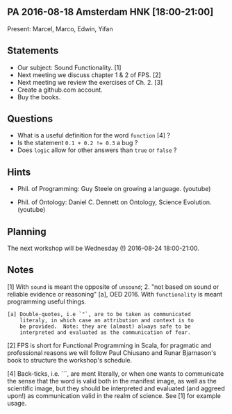 ## PA 2016-08-18 Amsterdam HNK [18:00-21:00]

Present: Marcel, Marco, Edwin, Yifan

## Statements

- Our subject: Sound Functionality. [1]
- Next meeting we discuss chapter 1 & 2 of FPS. [2]
- Next meeting we review the exercises of Ch. 2. [3]
- Create a github.com account.
- Buy the books.

## Questions

- What is a useful definition for the word `function` [4] ?
- Is the statement `0.1 + 0.2 != 0.3` a bug ?
- Does `logic` allow for other answers than `true` or `false` ?

## Hints

- Phil. of Programming:
  Guy Steele on growing a language. (youtube)

- Phil. of Ontology:
  Daniel C. Dennett on Ontology, Science Evolution. (youtube)

## Planning

The next workshop will be Wednesday (!) 2016-08-24 18:00-21:00.

## Notes

[1] With `sound` is meant the opposite of `unsound`; 2. "not
    based on sound or reliable evidence or reasoning" [a],
    OED 2016.  With `functionality` is meant programming useful
    things.

    [a] Double-quotes, i.e `"`, are to be taken as communicated
        literaly, in which case an attribution and context is to
        be provided.  Note: they are (almost) always safe to be
        interpreted and evaluated as the communication of fear.

[2] FPS is short for Functional Programming in Scala, for
    pragmatic and professional reasons we will follow Paul
    Chiusano and Runar Bjarnason's book to structure the
    workshop's schedule.

[4] Back-ticks, i.e. `\``, are ment literally, or when one wants
    to communicate the sense that the word is valid both in the
    manifest image, as well as the scientific image, but they should
    be interpreted and evaluated (and aggreed upon!) as communication
    valid in the realm of science.  See [1] for example usage.




